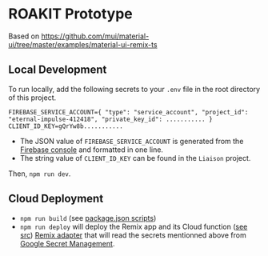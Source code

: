 # ROAKIT Prototype

Based on https://github.com/mui/material-ui/tree/master/examples/material-ui-remix-ts

## Local Development

To run locally, add the following secrets to your `.env` file in the root directory of this project.

    FIREBASE_SERVICE_ACCOUNT={ "type": "service_account", "project_id": "eternal-impulse-412418", "private_key_id": ........... }
    CLIENT_ID_KEY=gQrYw8b...........

- The JSON value of `FIREBASE_SERVICE_ACCOUNT` is generated from the
  [Firebase console](https://console.firebase.google.com/u/4/project/eternal-impulse-412418/settings/serviceaccounts/adminsdk)
  and formatted in one line.
- The string value of `CLIENT_ID_KEY` can be found in the `Liaison` project.

Then, `npm run dev`.

## Cloud Deployment

- `npm run build` (see [package.json scripts](package.json))
- `npm run deploy` will deploy the Remix app and its Cloud function
  ([see src](functions/src/index.ts))
  [Remix adapter](https://remix.run/docs/en/main/other-api/adapter) that will read the secrets
  mentionned above from
  [Google Secret Management](https://console.cloud.google.com/security/secret-manager?project=eternal-impulse-412418).
